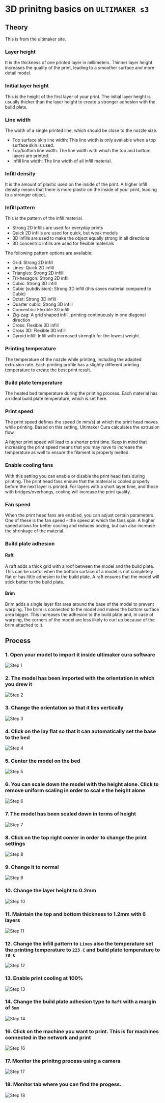 # 3D prinitng basics on `ULTIMAKER s3`

## Theory

This is from the ultimaker site.

### Layer height

It is the thickness of one printed layer in millimeters.
Thinner layer height increases the quality of the print, leading to a smoother surface and more detail model.

### Initial layer height

This is the height of the first layer of your print. The initial layer height is usually thicker than the layer height to create a stronger adhesion with the build plate.

### Line width

The width of a single printed line, which should be close to the nozzle size.

- Top surface skin line width: This line width is only available when a top surface skin is used.
- Top/bottom line width: The line width with which the top and bottom layers are printed.
- Infill line width: The line width of all infill material.

### Infill density

It is the amount of plastic used on the inside of the print. A higher infill density means that there is more plastic on the inside of your print, leading to a stronger object.

### Infill pattern

This is the pattern of the infill material.

- Strong 2D infills are used for everyday prints
- Quick 2D infills are used for quick, but weak models
- 3D infills are used to make the object equally strong in all directions
- 3D concentric infills are used for flexible materials

The following pattern options are available:

- Grid: Strong 2D infill
- Lines: Quick 2D infill
- Triangles: Strong 2D infill
- Tri-hexagon: Strong 2D infill
- Cubic: Strong 3D infill
- Cubic (subdivision): Strong 3D infill (this saves material compared to Cubic)
- Octet: Strong 3D infill
- Quarter cubic: Strong 3D infill
- Concentric: Flexible 3D infill
- Zig-zag: A grid shaped infill, printing continuously in one diagonal direction
- Cross: Flexible 3D infill
- Cross 3D: Flexible 3D infill
- Gyroid infill: Infill with increased strength for the lowest weight.

### Printing temperature

The temperature of the nozzle while printing, including the adapted extrusion rate. Each printing profile has a slightly different printing temperature to create the best print result.

### Build plate temperature

The heated bed temperature during the printing process. Each material has an ideal build plate temperature, which is set here.

### Print speed

The print speed defines the speed (in mm/s) at which the print head moves while printing. Based on this setting, Ultimaker Cura calculates the extrusion flow.

A higher print speed will lead to a shorter print time. Keep in mind that increasing the print speed means that you may have to increase the temperature as well to ensure the filament is properly melted.

### Enable cooling fans

With this setting you can enable or disable the print head fans during printing. The print head fans ensure that the material is cooled properly before the next layer is printed. For layers with a short layer time, and those with bridges/overhangs, cooling will increase the print quality.

### Fan speed

When the print head fans are enabled, you can adjust certain parameters. One of these is the fan speed – the speed at which the fans spin. A higher speed allows for better cooling and reduces oozing, but can also increase the shrinkage of the material.

### Build plate adhesion

#### Raft

A raft adds a thick grid with a roof between the model and the build plate. This can be useful when the bottom surface of a model is not completely flat or has little adhesion to the build plate. A raft ensures that the model will stick better to the build plate.

#### Brim

Brim adds a single layer flat area around the base of the model to prevent warping. The brim is connected to the model and makes the bottom surface area bigger. This increases the adhesion to the build plate and, in case of warping, the corners of the model are less likely to curl up because of the brim attached to it.

## Process

### 1. Open your model to import it inside ultimaker cura software

![Step 1](img/3Dprinting/p1.png)

### 2. The model has been imported with the orientation in which you drew it

![Step 2](img/3Dprinting/p2.png)

### 3. Change the orientation so that it lies vertically

![Step 3](img/3Dprinting/p3.png)

### 4. Click on the lay flat so that it can automatically set the base to the bed

![Step 4](img/3Dprinting/p4.png)

### 5. Center the model on the bed

![Step 5](img/3Dprinting/p5.png)

### 6. You can scale down the model with the height alone. Click to remove uniform scaling in order to scal e the height alone

![Step 6](img/3Dprinting/p6.png)

### 7. The model has been scaled down in terms of height

![Step 7](img/3Dprinting/p7.png)

### 8. Click on the top right conrer in order to change the print settings

![Step 8](img/3Dprinting/p8.png)

### 9. Change it to normal

![Step 9](img/3Dprinting/p9.png)

### 10. Change the layer height to 0.2mm

![Step 10](img/3Dprinting/p10.png)

### 11. Maintain the top and bottom thickness to 1.2mm with 6 layers

![Step 11](img/3Dprinting/p11.png)

### 12. Change the infill pattern to `Lines` also the temperature set the printing temperature to `223 C` and build plate temperature to `70 C`

![Step 12](img/3Dprinting/p12.png)

### 13. Enable print cooling at 100%

![Step 13](img/3Dprinting/p13.png)

### 14. Change the build plate adhesion type to `Raft` with a margin of `5mm`

![Step 14](img/3Dprinting/p14.png)

### 16. Click on the machine you want to print. This is for machines connected in the network and print

![Step 16](img/3Dprinting/p16.png)

### 17. Monitor the prinitng process using a camera

![Step 17](img/3Dprinting/p17.png)

### 18. Monitor tab where you can find the progess.

![Step 18](img/3Dprinting/p18.png)
